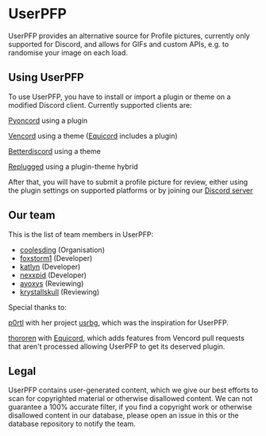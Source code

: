 # UserPFP

UserPFP provides an alternative source for Profile pictures, currently only supported for Discord, and allows for GIFs and custom APIs, e.g. to randomise your image on each load.

## Using UserPFP

To use UserPFP, you have to install or import a plugin or theme on a modified Discord client. Currently supported clients are:

[Pyoncord](https://github.com/pyoncord) using a plugin

[Vencord](https://vencord.dev) using a theme ([Equicord](https://github.com/Equicord/Equicord) includes a plugin)

[Betterdiscord](https://betterdiscord.app) using a theme

[Replugged](https://replugged.dev/) using a plugin-theme hybrid

After that, you will have to submit a profile picture for review, either using the plugin settings on supported platforms or by joining our [Discord server](https://discord.gg/userpfp-1129784704267210844)

## Our team

This is the list of team members in UserPFP:

- [coolesding](https://github.com/coolesding) (Organisation)
- [foxstorm1](https://github.com/Yeetov) (Developer)
- [katlyn](https://github.com/katlyn) (Developer)
- [nexxpid](https://github.com/nexpid) (Developer)
- [ayoxys](https://discord.com/users/500212086765518858) (Reviewing)
- [krystallskull](https://github.com/KrystalSkullOfficial) (Reviewing)

Special thanks to:

[p0rtl](https://github.com/p0rtL6) with her project [usrbg](https://github.com/Discord-Custom-Covers/usrbg), which was the inspiration for UserPFP.

[thororen](https://github.com/thororen1234) with [Equicord](https://github.com/Equicord/Equicord), which adds features from Vencord pull requests that aren't processed allowing UserPFP to get its deserved plugin.

## Legal

UserPFP contains user-generated content, which we give our best efforts to scan for copyrighted material or otherwise disallowed content. We can not guarantee a 100% accurate filter, if you find a copyright work or otherwise disallowed content in our database, please open an issue in this or the database repository to notify the team.
